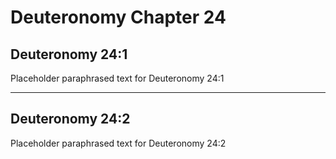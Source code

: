 # Deuteronomy Chapter 24

## Deuteronomy 24:1
Placeholder paraphrased text for Deuteronomy 24:1

---

## Deuteronomy 24:2
Placeholder paraphrased text for Deuteronomy 24:2
